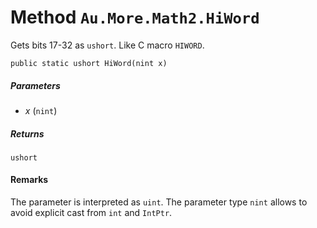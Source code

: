 # Method `Au.More.Math2.HiWord`

Gets bits 17-32 as `ushort`. Like C macro `HIWORD`.

```
public static ushort HiWord(nint x)
```

##### Parameters

- *x*  (`nint`)

##### Returns

`ushort`

#### Remarks

The parameter is interpreted as `uint`. The parameter type `nint` allows to avoid explicit cast from `int` and `IntPtr`.
